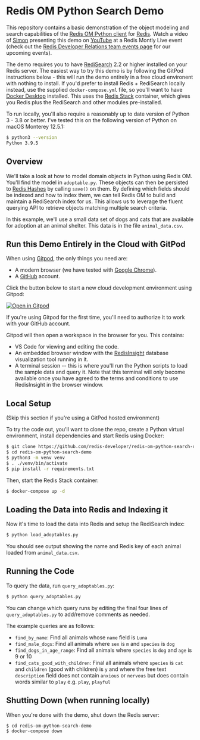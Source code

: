 # Redis OM Python Search Demo

This repository contains a basic demonstration of the object modeling and search capabilities of the [Redis OM Python client](https://github.com/redis/redis-om-python) for [Redis](https://redis.io).  Watch a video of [Simon](https://simonprickett.dev) presenting this demo on [YouTube](https://youtu.be/DFNKmbGKa5w?t=410) at a Redis Montly Live event (check out the [Redis Developer Relations team events page](https://developer.redis.com/redis-live/) for our upcoming events).

The demo requires you to have [RediSearch](https://oss.redis.com/redisearch/) 2.2 or higher installed on your Redis server.  The easiest way to try this demo is by following the GitPod instructions below - this will run the demo entirely in a free cloud environent with nothing to install.  If you'd prefer to install Redis + RediSearch locally instead, use the supplied `docker-compose.yml` file, so you'll want to have [Docker Desktop](https://www.docker.com/get-started) installed.  This uses the [Redis Stack](https://hub.docker.com/r/redis/redis-stack) container, which gives you Redis plus the RediSearch and other modules pre-installed.

To run locally, you'll also require a reasonably up to date version of Python 3 - 3.8 or better.  I've tested this on the following version of Python on macOS Monterey 12.5.1:

```bash
$ python3 --version
Python 3.9.5
```

## Overview

We'll take a look at how to model domain objects in Python using Redis OM.  You'll find the model in `adoptable.py`.  These objects can then be persisted to [Redis Hashes](https://www.youtube.com/watch?v=-KdITaRkQ-U) by calling `save()` on them.  By defining which fields should be indexed and how to index them, we can tell Redis OM to build and maintain a RediSearch index for us. This allows us to leverage the fluent querying API to retrieve objects matching multiple search criteria.

In this example, we'll use a small data set of dogs and cats that are available for adoption at an animal shelter.  This data is in the file `animal_data.csv`.

## Run this Demo Entirely in the Cloud with GitPod

When using [Gitpod](https://gitpod.io), the only things you need are:

* A modern browser (we have tested with [Google Chrome](https://www.google.com/chrome/)).
* A [GitHub](https://github.com) account.

Click the button below to start a new cloud development environment using Gitpod:

[![Open in Gitpod](https://gitpod.io/button/open-in-gitpod.svg)](https://gitpod.io/#https://github.com/redis-developer/redis-om-python-search-demo)

If you're using Gitpod for the first time, you'll need to authorize it to work with your GitHub account.

Gitpod will then open a workspace in the browser for you.  This contains:

* VS Code for viewing and editing the code.
* An embedded browser window with the [RedisInsight](https://redis.com/redis-enterprise/redis-insight/) database visualization tool running in it.
* A terminal session -- this is where you'll run the Python scripts to load the sample data and query it.  Note that this terminal will only become available once you have agreed to the terms and conditions to use RedisInsight in the browser window.

## Local Setup

(Skip this section if you're using a GitPod hosted environment)

To try the code out, you'll want to clone the repo, create a Python virtual environment, install dependencies and start Redis using Docker:

```bash
$ git clone https://github.com/redis-developer/redis-om-python-search-demo.git
$ cd redis-om-python-search-demo
$ python3 -m venv venv
$ . ./venv/bin/activate
$ pip install -r requirements.txt
```

Then, start the Redis Stack container:

```bash
$ docker-compose up -d
```

## Loading the Data into Redis and Indexing it

Now it's time to load the data into Redis and setup the RediSearch index:

```bash
$ python load_adoptables.py
```

You should see output showing the name and Redis key of each animal loaded from `animal_data.csv`.

## Running the Code

To query the data, run `query_adoptables.py`:

```bash
$ python query_adoptables.py
```

You can change which query runs by editing the final four lines of `query_adoptables.py` to add/remove comments as needed.

The example queries are as follows:

* `find_by_name`: Find all animals whose `name` field is `Luna`
* `find_male_dogs`: Find all animals where `sex` is `m` and `species` is `dog`
* `find_dogs_in_age_range`: Find all animals where `species` is `dog` and `age` is 9 or 10
* `find_cats_good_with_children`: Final all animals where `species` is `cat` and `children` (good with children) is `y` and where the free text `description` field does not contain `anxious` or `nervous` but does contain words similar to `play` e.g. `play`, `playful`

## Shutting Down (when running locally)

When you're done with the demo, shut down the Redis server:

```bash
$ cd redis-om-python-search-demo
$ docker-compose down
```
